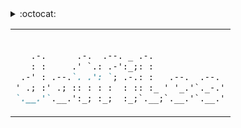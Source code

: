 <!--
readme file was auto generated from actual source files
at: 2018-04-05, or was it? -->
<!-- Octocat banner {{{ -->
<details>
<summary>:octocat:
<table>
<td>

```markdown

   .-.      .-.  .--. _ .-.
   : :     .' `.: .-':_;: :
 .-' : .--.`. .': `; .-.: :   .--.  .--.
' .; :' .; :: : : :  : :: :_ ' '_.'`._-.'
`.__.'`.__.':_; :_;  :_;`.__;`.__.'`.__.'

```

</td>
</table>
</summary>
<!-- }}} -->

<!-- PHP TOOLING {{{ -->
<details>
<summary>&nbsp;&nbsp;&nbsp;&nbsp;&nbsp;&nbsp;&nbsp;&nbsp;:sunrise_over_mountains:<b>PHP-Tooling</b></summary>
<b><tt>composer binaries in use that reflects and analyzes code</tt></b>
<table>
<td>

![php-logo](https://mrsjenkinscomputerclass.files.wordpress.com/2010/01/bubbleelephant.gif "God is great")

<details>
<summary>https://github.com/sensiolabs/security-checker</summary>

> to check composer.json for known vulns

- [ ] used at githooks. Hook just checks and reports it allows any action by default
</details>

<details>
<summary>https://github.com/Symplify/EasyCodingStandard</summary>

> composer require --dev symplify/easy-coding-standard
> fixes code to match coding standarts

- [ ] used as vim command to view diff or to fix
</details>

<details>
<summary>https://github.com/hirak/prestissimo</summary>

> composer parallel install plugin

- [ ] composer >=1.0.0 (includes dev-master)
</details>

<details>
<summary>todo or not to do</summary>

- `composer global require "escapestudios/symfony2-coding-standard"`
- `composer global require "composer global require "phpmd/phpmd"` mess doctor
- `https://github.com/phpstan/phpstan` static analysis tool
- `https://github.com/JakubOnderka/PHP-Parallel-Lint`
- `https://github.com/sebastianbergmann/phpcpd` copy paste detector
- `https://github.com/phpro/grumphp` some code sniffer wrapper
- `https://github.com/dunglas/phpdoc-to-typehint` a tool I forgot I had
- `https://github.com/QafooLabs/php-refactoring-browser` abandoned
</details>
</td>
</table>
</details>
<!-- }}} -->
<!-- NEOVIM {{{ -->
<details>
<summary>&nbsp;&nbsp;&nbsp;&nbsp;&nbsp;&nbsp;&nbsp;&nbsp;:sunrise:<b>Neovim</b></summary>
</details>
<!-- }}} -->
<!-- ZSH {{{ -->
<details>
<summary>&nbsp;&nbsp;&nbsp;&nbsp;&nbsp;&nbsp;&nbsp;&nbsp;:city_sunrise:<b>ZSH</b></summary>
</details>
<!-- }}} -->
<!-- KARABINER-ELEMENTS {{{ -->
<details>
<summary>&nbsp;&nbsp;&nbsp;&nbsp;&nbsp;&nbsp;&nbsp;&nbsp;:milky_way:<b>Karabiner-elements</b></summary>
</details>
<!-- }}} -->
<!-- RANGER {{{ -->
<details>
<summary>&nbsp;&nbsp;&nbsp;&nbsp;&nbsp;&nbsp;&nbsp;&nbsp;:fireworks:<b>Ranger</b></summary>
</details>
<!-- }}} -->
<!-- HAMMERSPOON {{{ -->
<details>
<summary>&nbsp;&nbsp;&nbsp;&nbsp;&nbsp;&nbsp;&nbsp;&nbsp;:sparkler:<b>Hammerspoon</b></summary>
</details>
<!-- }}} -->
<!-- GIT {{{ -->
<details>
<summary>&nbsp;&nbsp;&nbsp;&nbsp;&nbsp;&nbsp;&nbsp;&nbsp;:rice_scene:<b>GIT</b></summary>
</details>
<!-- }}} -->
<!-- DOTBOT {{{ -->
<details>
<summary>&nbsp;&nbsp;&nbsp;&nbsp;&nbsp;&nbsp;&nbsp;&nbsp;:foggy:<b>Dotbot?</b></summary>
</details>
<!-- }}} -->

<!-- Octal banner footer and licence {{{ -->
</details>
<!-- }}} -->
<!-- SNIPPET {{{ 
<details>
<summary>&nbsp;&nbsp;&nbsp;&nbsp;&nbsp;&nbsp;&nbsp;&nbsp;:sunrise_over_mountains:<b>PHP-Tooling</b></summary>
<b><tt>composer binaries in use that reflects and analyzes code</tt></b>
<table>
<td>

![php-logo](https://mrsjenkinscomputerclass.files.wordpress.com/2010/01/bubbleelephant.gif "God is great")

<details>
<summary>https://github.com/sensiolabs/security-checker</summary>

> to check composer.json for known vulns

- [ ] used at githooks. Hook just checks and reports it allows any action by default
</details>
</td>
</table>
</details>
}}} -->
<!-- WIP {{{
# one may choose dotfile manager app
https://github.com/thoughtbot/rcm

# git
https://github.com/so-fancy/diff-so-fancy

# TODO notes taking tool
# todo laearn readline bindings
https://github.com/tpope/vim-rsi
https://github.com/fmoralesc/vim-pad
https://github.com/vim-vdebug/vdebug
" maybe plugin is not needed?
# help php-indent
https://github.com/2072/PHP-Indenting-for-VIm

# undo tree
https://github.com/mbbill/undotree

# maybe
https://github.com/ryanoasis/vim-devicons

# JavaScript
https://github.com/othree/yajs.vim
# typescript
# https://github.com/HerringtonDarkholme/yats.vim/


https://github.com/sheerun/vim-polyglot
-->
<!-- vim: foldmethod=marker
}}} -->
